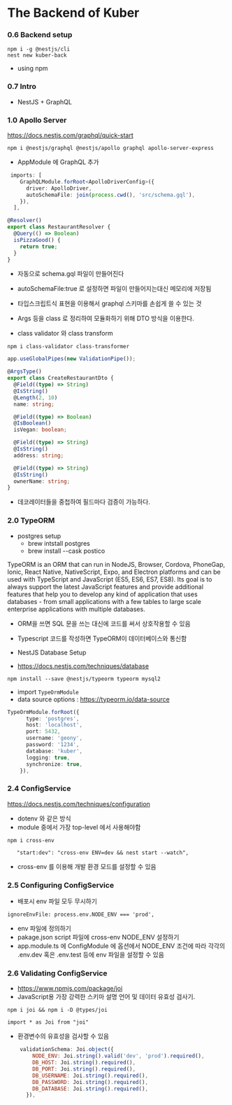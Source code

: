 # The Backend of Kuber

### 0.6 Backend setup

```
npm i -g @nestjs/cli
nest new kuber-back
```

- using npm

### 0.7 Intro

- NestJS + GraphQL

### 1.0 Apollo Server

https://docs.nestjs.com/graphql/quick-start

```
npm i @nestjs/graphql @nestjs/apollo graphql apollo-server-express
```

- AppModule 에 GraphQL 추가

```ts
 imports: [
    GraphQLModule.forRoot<ApolloDriverConfig>({
      driver: ApolloDriver,
      autoSchemaFile: join(process.cwd(), 'src/schema.gql'),
    }),
  ],
```

```ts
@Resolver()
export class RestaurantResolver {
  @Query(() => Boolean)
  isPizzaGood() {
    return true;
  }
}
```

- 자동으로 schema.gql 파일이 만들어진다
- autoSchemaFile:true 로 설정하면 파일이 만들어지는대신 메모리에 저장됨
- 타입스크립트식 표현을 이용해서 graphql 스키마를 손쉽게 쓸 수 있는 것

- Args 등을 class 로 정리하여 모듈화하기 위해 DTO 방식을 이용한다.

- class validator 와 class transform

```
npm i class-validator class-transformer
```

```js
app.useGlobalPipes(new ValidationPipe());
```

```ts
@ArgsType()
export class CreateRestaurantDto {
  @Field((type) => String)
  @IsString()
  @Length(2, 10)
  name: string;

  @Field((type) => Boolean)
  @IsBoolean()
  isVegan: boolean;

  @Field((type) => String)
  @IsString()
  address: string;

  @Field((type) => String)
  @IsString()
  ownerName: string;
}
```

- 데코레이터들을 중첩하여 필드마다 검증이 가능하다.

### 2.0 TypeORM

- postgres setup
  - brew intstall postgres
  - brew install --cask postico

TypeORM is an ORM that can run in NodeJS, Browser, Cordova, PhoneGap, Ionic, React Native, NativeScript, Expo, and Electron platforms and can be used with TypeScript and JavaScript (ES5, ES6, ES7, ES8). Its goal is to always support the latest JavaScript features and provide additional features that help you to develop any kind of application that uses databases - from small applications with a few tables to large scale enterprise applications with multiple databases.

- ORM을 쓰면 SQL 문을 쓰는 대신에 코드를 써서 상호작용할 수 있음
- Typescript 코드를 작성하면 TypeORM이 데이터베이스와 통신함

- NestJS Database Setup
- https://docs.nestjs.com/techniques/database

```
npm install --save @nestjs/typeorm typeorm mysql2
```

- import `TypeOrmModule`
- data source options : https://typeorm.io/data-source

```ts
TypeOrmModule.forRoot({
      type: 'postgres',
      host: 'localhost',
      port: 5432,
      username: 'geony',
      password: '1234',
      database: 'kuber',
      logging: true,
      synchronize: true,
    }),
```

### 2.4 ConfigService

https://docs.nestjs.com/techniques/configuration

- dotenv 와 같은 방식
- module 중에서 가장 top-level 에서 사용해야함

```
npm i cross-env
```

```
   "start:dev": "cross-env ENV=dev && nest start --watch",

```

- cross-env 를 이용해 개발 환경 모드를 설정할 수 있음

### 2.5 Configuring ConfigService

- 배포시 env 파일 모두 무시하기

```
ignoreEnvFile: process.env.NODE_ENV === 'prod',
```

- env 파일에 정의하기
- pakage.json script 파일에 cross-env NODE_ENV 설정하기
- app.module.ts 에 ConfigModule 에 옵션에서 NODE_ENV 조건에 따라 각각의 .env.dev 혹은 .env.test 등에 env 파일을 설정할 수 있음

### 2.6 Validating ConfigService

- https://www.npmjs.com/package/joi
- JavaScript용 가장 강력한 스키마 설명 언어 및 데이터 유효성 검사기.

```
npm i joi && npm i -D @types/joi

import * as Joi from "joi"
```

- 환경변수의 유효성을 검사할 수 있음

```js
    validationSchema: Joi.object({
        NODE_ENV: Joi.string().valid('dev', 'prod').required(),
        DB_HOST: Joi.string().required(),
        DB_PORT: Joi.string().required(),
        DB_USERNAME: Joi.string().required(),
        DB_PASSWORD: Joi.string().required(),
        DB_DATABASE: Joi.string().required(),
      }),
```
